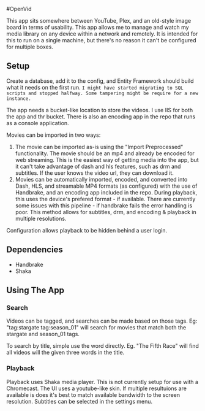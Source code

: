 #OpenVid

This app sits somewhere between YouTube, Plex, and an old-style image board in terms of usability. This app allows me to manage and watch my media library on any device within a network and remotely. It is intended for this to run on a single machine, but there's no reason it can't be configured for multiple boxes.

## Setup
Create a database, add it to the config, and Entity Framework should build what it needs on the first run. `I might have started migrating to SQL scripts and stopped halfway. Some tampering might be require for a new instance.`

The app needs a bucket-like location to store the videos. I use IIS for both the app and thr bucket. There is also an encoding app in the repo that runs as a console application. 

Movies can be imported in two ways:
1. The movie can be imported as-is using the "Import Preprocessed" functionality. The movie should be an mp4 and already be encoded for web streaming. This is the easiest way of getting media into the app, but it can't take advantage of dash and hls features, such as drm and subtitles. If the user knows the video url, they can download it. 
2. Movies can be automatically imported, encoded, and converted into Dash, HLS, and streamable MP4 formats (as configured) with the use of Handbrake, and an encoding app included in the repo. During playback, this uses the device's prefered format - if available. There are currently some issues with this pipeline - if handbrake fails the error handling is poor. This method allows for subtitles, drm, and encoding & playback in multiple resolutions. 

Configuration allows playback to be hidden behind a user login. 

## Dependencies 
- Handbrake
- Shaka

## Using The App

### Search
Videos can be tagged, and searches can be made based on those tags. Eg: "tag:stargate tag:season_01" will search for movies that match both the stargate and season_01 tags. 

To search by title, simple use the word directly. Eg. "The Fifth Race" will find all videos will the given three words in the title. 

### Playback
Playback uses Shaka media player. This is not currently setup for use with a Chromecast. The UI uses a youtube-like skin. If multiple resultuions are available is does it's best to match available bandwidth to the screen resolution. Subtitles can be selected in the settings menu. 
